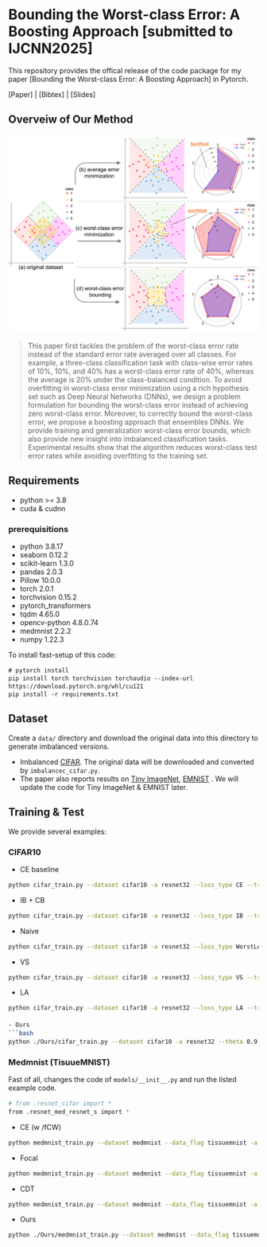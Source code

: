 <!-- <<<<<<< HEAD -->

# Bounding the Worst-class Error: A Boosting Approach [submitted to IJCNN2025] 

This repository provides the offical release of the code package for my paper [Bounding the Worst-class Error: A Boosting Approach] in Pytorch.

[Paper] | [Bibtex] | [Slides]

## Overveiw of Our Method

![Illustration](./images/overview_toy.png)
> This paper first tackles the problem of the worst-class error rate instead of the standard error rate averaged over all classes. For example, a three-class classification task with class-wise error rates of 10%, 10%, and 40% has a worst-class error rate of 40\%, whereas the average is 20% under the class-balanced condition. To avoid overfitting in worst-class error minimization using a rich hypothesis set such as Deep Neural Networks (DNNs), we design a problem formulation for bounding the worst-class error instead of achieving zero worst-class error. Moreover, to correctly bound the worst-class error, we propose a boosting approach that ensembles DNNs.
We provide training and generalization worst-class error bounds, which also provide new insight into imbalanced classification tasks. Experimental results show that the algorithm reduces worst-class test error rates while avoiding overfitting to the training set.

## Requirements 
<!-- All codes are written by Python 3.7, and 'requirements.txt' contains required Python packages. -->
- python >= 3.8
- cuda & cudnn

### prerequisitions
- python 3.8.17
- seaborn  0.12.2
- scikit-learn  1.3.0
- pandas 2.0.3
- Pillow 10.0.0
- torch  2.0.1
- torchvision 0.15.2
- pytorch_transformers
- tqdm  4.65.0
- opencv-python 4.8.0.74
- medmnist 2.2.2
- numpy 1.22.3


To install fast-setup of this code:

```setup
# pytorch install 
pip install torch torchvision torchaudio --index-url https://download.pytorch.org/whl/cu121
pip install -r requirements.txt
```



## Dataset

Create a ```data/``` directory and download the original data into this directory to generate imbalanced versions.
- Imbalanced [CIFAR](https://www.cs.toronto.edu/~kriz/cifar.html). The original data will be downloaded and converted by `imbalancec_cifar.py`.
- The paper also reports results on [Tiny ImageNet](http://cs231n.stanford.edu/tiny-imagenet-200.zip), [EMNIST](https://www.nist.gov/itl/products-and-services/emnist-dataset) . We will update the code for Tiny ImageNet & EMNIST later.

## Training & Test

We provide several examples:

### CIFAR10
- CE baseline

```bash
python cifar_train.py --dataset cifar10 -a resnet32 --loss_type CE --train_rule None --epochs 200 --b 512 --num_classes 10 --gpu 0 --early_stop True --stop_mode average
```
- IB + CB

```bash
python cifar_train.py --dataset cifar10 -a resnet32 --loss_type IB --train_rule CBReweight --epochs 200 --b 512 --start_ib_epoch 50 --num_classes 10 --gpu 0 --early_stop True --stop_mode average 
```
- Naive

```bash
python cifar_train.py --dataset cifar10 -a resnet32 --loss_type WorstLoss --train_rule None --epochs 200 --b 512 --num_classes 10 --gpu 0 --early_stop True --stop_mode worst
```

- VS

```bash
python cifar_train.py --dataset cifar10 -a resnet32 --loss_type VS --train_rule None --epochs 200 --b 512 --num_classes 10 --gpu 0 --early_stop True --gamma 0.15 --tau 1.25 --stop_mode average
```

- LA

```bash
python cifar_train.py --dataset cifar10 -a resnet32 --loss_type LA --train_rule None --epochs 200 --b 512 --num_classes 10 --gpu 0 --early_stop True --gamma 0.0 --tau 2.25 --stop_mode average

- Ours
```bash
python ./Ours/cifar_train.py --dataset cifar10 -a resnet32 --theta 0.9 --loss_type CE --b 512 --num_classes 10 --gpu 0 

```


### Medmnist (TisuueMNIST)
Fast of all, changes the code of ```models/__init__.py``` and run the listed example code.

```bash
# from .resnet_cifar import * 
from .resnet_med_resnet_s import *
```

- CE (w /fCW)

```bash
python medmnist_train.py --dataset medmnist --data_flag tissuemnist -a resnet18 --num_in_channels 1 --loss_type CE --train_rule fCW --epochs 100 --b 512 --num_classes 8 --gpu 0 --early_stop True --stop_mode average
```
- Focal

```bash
python medmnist_train.py --dataset medmnist --data_flag tissuemnist -a resnet18 --num_in_channels 1 --loss_type Focal --epochs 100 --b 512 --num_classes 8 --gpu 0 --early_stop True --stop_mode average 
```

- CDT

```bash
python medmnist_train.py --dataset medmnist --data_flag tissuemnist -a resnet18 --num_in_channels 1 --loss_type CDT --epochs 100 --b 512 --num_classes 8 --gpu 0 --early_stop True --gamma 0.4 --tau 0.0 --stop_mode average 
```

- Ours
```bash
python ./Ours/medmnist_train.py --dataset medmnist --data_flag tissuemnist -a resnet18 --theta 0.6 --num_in_channels 1 --b 512 --num_classes 8 --loss_type CE --gpu 0 
```


```

```
<!-- =======
# Boosting for Bounding the Worst-class Error (AISTATS, 2023)
>>>>>>> 71d71e6ba1e292b2b021ccdc18890e7f9db02fb5 -->
